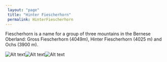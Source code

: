 ```yaml
---
 layout: "page"
 title: "Hinter Fiescherhorn"
 permalink: HinterFiescherhorn
---
```

Fiescherhorn is a name for a group of three mountains in the Bernese Oberland: Gross Fiescherhorn (4049m), Hinter Fiescherhorn (4025 m) and Ochs (3900 m).


![Alt text](https://www.mountain-forecast.com/system/images/8442/large_illustration/Hinter-Fiescherhorn.jpg "Hinter Fiescherhorn")![Alt text](https://media.camptocamp.org/c2corg-active/1429476602_872030499.jpg "Hinter Fiescherhorn")![Alt text](https://img.oastatic.com/img2/28558010/max/grosses-fiescherhorn-links-hinteres.jpg "Hinter Fiescherhorn")